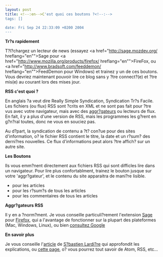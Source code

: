 ```yaml
--- 
layout: post
title: <!--:en-->C'est quoi ces boutons ?<!--:-->
tags: []

date: Fri Sep 24 22:33:09 +0200 2004
---
```

<strong>Tr?s rapidement</strong>

T?l?chargez un lecteur de news (essayez <a href="http://sage.mozdev.org/ hreflang="en"">Sage</a> pour <a href="http://www.mozilla.org/products/firefox/ hreflang="en"">FireFox</a>, ou <a href="http://www.bradsoft.com/feeddemon/ hreflang="en"">FeedDemon</a> pour Windows)  et trainez y un de ces boutons. Vous devriez maintenant pouvoir lire ce blog sans y ?tre connect?(e) et ?tre mis(e) au courant lors des mises   jour.

<strong>RSS c'est quoi ?</strong>

En anglais ?a veut dire Really Simple Syndication, Syndication Tr?s Facile. Les fichiers (ou flux) RSS sont ?crits en XML et ne sont pas fait pour ?tre vus avec votre navigateur, mais avec des <a href="http://tech.ouvaton.org/trombino.php?afficher_pseudo=Old+P'pou" title="Old P'pou aime bien ce mot" hreflang="fr">aggr?gateurs</a> ou lecteurs de flux. En fait, il y a plus d'une version de RSS, mais les programmes les g?rent en g?n?ral toutes, donc ne vous en souciez pas.

Au d?part, la syndication de contenu a ?t? con?ue pour des sites d'information, o? le fichier RSS contient le titre, la date et un r?sum? des derni?res nouvelles. Ce flux d'informations peut alors ?tre affich? sur un autre site.

<strong>Les Boutons</strong>

Ils vous emm?nent directement aux fichiers RSS qui sont difficles   lire dans un navigateur. Pour lire plus confortablment, trainez le bouton jusque sur votre 'aggr?gateur', et le contenu du site apparaitra de mani?re lisible.

<ul>
<li><a href="http://jfoucher.com/rss2/><img src="http://jfoucher.com/wp-content/rss_articles.gif alt="Rss 2.0" style="margin-bottom:0;" /></a> pour les articles</li>
<li><a href="http://jfoucher.com/feed/rss2/summary/><img src="http://jfoucher.com/wp-content/rss_resume.gif alt="R?sum?s des articles en Rss 2.0" style="margin-bottom:0;" /></a> pour les r?sum?s de tous les articles</li>
<li><a href="http://jfoucher.com/comments/feed/rss2/><img src="http://jfoucher.com/wp-content/rss_comments.gif alt="Commentaires Rss 2.0" style="margin-bottom:0;" /></a> pour les commentaires de tous les articles</li>
</ul>

<strong>Aggr?gateurs RSS</strong>

Il y en a ?norm?ment. Je vous conseille particuli?rement l'extension <a href="http://update.mozilla.org/extensions/moreinfo.php?id=77&vid=630" hreflang="en">Sage</a> pour <a href="http://www.mozilla.org/products/firefox/" hreflang="en">Firefox</a>, qui a l'avantage de fonctionner sur la plupart des plateformes (Mac, Windows, Linux), ou bien <a href="http://www.google.fr/search?q=aggr%C3%A9gateur+RSS" hreflang="fr">consultez Google</a>

<strong>En savoir plus</strong>

Je vous conseille l'<a href="http://seb.ouvaton.org/seblog/index.php/2004/09/23/10-la-syndication-de-contenus" hreflang="fr">article</a> de <a href="http://seb.ouvaton.org" hreflang="fr">S?bastien Lardi?re</a> qui approfondit les explications, ou <a href="http://www.faganfinder.com/search/rss.shtml" hreflang="en">cette page</a>, o? vous pourrez tout savoir de Atom, RSS, etc...
